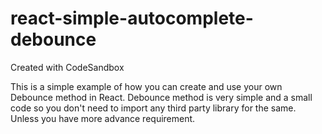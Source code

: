 # react-simple-autocomplete-debounce
Created with CodeSandbox

This is a simple example of how you can create and use your own Debounce method in React. 
Debounce method is very simple and a small code so you don't need to import any third party library for the same. Unless you have more advance requirement.
